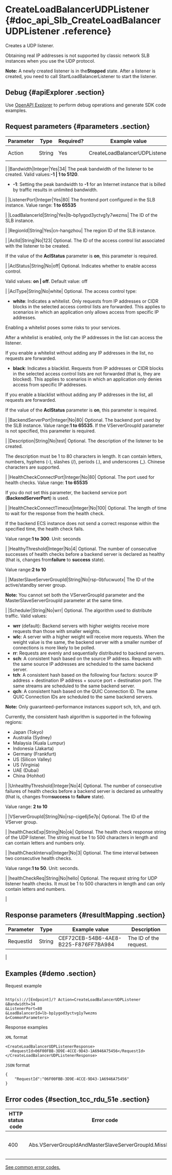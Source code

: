 # CreateLoadBalancerUDPListener {#doc_api_Slb_CreateLoadBalancerUDPListener .reference}

Creates a UDP listener.

Obtaining real IP addresses is not supported by classic network SLB instances when you use the UDP protocol.

**Note:** A newly created listener is in the**Stopped** state. After a listener is created, you need to call StartLoadBalancerListener to start the listener.

## Debug {#apiExplorer .section}

Use [OpenAPI Explorer](https://api.aliyun.com/#product=Slb&api=CreateLoadBalancerUDPListener) to perform debug operations and generate SDK code examples.

## Request parameters {#parameters .section}

|Parameter|Type|Required?|Example value|Description|
|---------|----|---------|-------------|-----------|
|Action|String|Yes|CreateLoadBalancerUDPListener| The name of this action. Value:**CreateLoadBalancerUDPListener**

 |
|Bandwidth|Integer|Yes|34| The peak bandwidth of the listener to be created. Valid values:**-1 | 1 to 5120**.

 -   **-1**: Setting the peak bandwidth to **-1** for an Internet instance that is billed by traffic results in unlimited bandwidth.

 |
|ListenerPort|Integer|Yes|80| The frontend port configured in the SLB instance. Value range: **1 to 65535**

 |
|LoadBalancerId|String|Yes|lb-bp1ygod3yctvg1y7wezms| The ID of the SLB instance.

 |
|RegionId|String|Yes|cn-hangzhou| The region ID of the SLB instance.

 |
|AclId|String|No|123| Optional. The ID of the access control list associated with the listener to be created.

 If the value of the **AclStatus** parameter is **on**, this parameter is required.

 |
|AclStatus|String|No|off| Optional. Indicates whether to enable access control.

 Valid values: **on | off**. Default value: off

 |
|AclType|String|No|white| Optional. The access control type:

 -   **white**: Indicates a whitelist. Only requests from IP addresses or CIDR blocks in the selected access control lists are forwarded. This applies to scenarios in which an application only allows access from specific IP addresses.

Enabling a whitelist poses some risks to your services.

After a whitelist is enabled, only the IP addresses in the list can access the listener.

If you enable a whitelist without adding any IP addresses in the list, no requests are forwarded.

-   **black**: Indicates a blacklist. Requests from IP addresses or CIDR blocks in the selected access control lists are not forwarded \(that is, they are blocked\). This applies to scenarios in which an application only denies access from specific IP addresses.

If you enable a blacklist without adding any IP addresses in the list, all requests are forwarded.


 If the value of the **AclStatus** parameter is **on**, this parameter is required.

 |
|BackendServerPort|Integer|No|80| Optional. The backend port used by the SLB instance. Value range:**1 to 65535**. If the VServerGroupId parameter is not specified, this parameter is required.

 |
|Description|String|No|test| Optional. The description of the listener to be created.

 The description must be 1 to 80 characters in length. It can contain letters, numbers, hyphens \(-\), slashes \(/\), periods \(.\), and underscores \(\_\). Chinese characters are supported.

 |
|HealthCheckConnectPort|Integer|No|80| Optional. The port used for health checks. Value range: **1 to 65535**

 If you do not set this parameter, the backend service port \(**BackendServerPort**\) is used.

 |
|HealthCheckConnectTimeout|Integer|No|100| Optional. The length of time to wait for the response from the health check.

 If the backend ECS instance does not send a correct response within the specified time, the health check fails.

 Value range:**1 to 300**. Unit: seconds

 |
|HealthyThreshold|Integer|No|4| Optional. The number of consecutive successes of health checks before a backend server is declared as healthy \(that is, changes from**failure** to **success** state\).

 Value range:**2 to 10**

 |
|MasterSlaveServerGroupId|String|No|rsp-0bfucwuotx| The ID of the active/standby server group.

 **Note:** You cannot set both the VServerGroupId parameter and the MasterSlaveServerGroupId parameter at the same time.

 |
|Scheduler|String|No|wrr| Optional. The algorithm used to distribute traffic. Valid values:

 -   **wrr** \(default\): Backend servers with higher weights receive more requests than those with smaller weights.
-   **wlc**: A server with a higher weight will receive more requests. When the weight value is the same, the backend server with a smaller number of connections is more likely to be polled.
-   **rr**: Requests are evenly and sequentially distributed to backend servers.
-   **sch**: A consistent hash based on the source IP address. Requests with the same source IP addresses are scheduled to the same backend server.
-   **tch**: A consistent hash based on the following four factors: source IP address + destination IP address + source port + destination port. The same streams are scheduled to the same backend server.
-   **qch**: A consistent hash based on the QUIC Connection ID. The same QUIC Connection IDs are scheduled to the same backend servers.

 **Note:** Only guaranteed-performance instances support sch, tch, and qch.

 Currently, the consistent hash algorithm is supported in the following regions:

 -   Japan \(Tokyo\)
-   Australia \(Sydney\)
-   Malaysia \(Kuala Lumpur\)
-   Indonesia \(Jakarta\)
-   Germany \(Frankfurt\)
-   US \(Silicon Valley\)
-   US \(Virginia\)
-   UAE \(Dubai\)
-   China \(Hohhot\)

 |
|UnhealthyThreshold|Integer|No|4| Optional. The number of consecutive failures of health checks before a backend server is declared as unhealthy \(that is, changes from**success** to **failure** state\).

 Value range: **2 to 10**

 |
|VServerGroupId|String|No|rsp-cige6j5e7p| Optional. The ID of the VServer group.

 |
|healthCheckExp|String|No|ok| Optional. The health check response string of the UDP listener. The string must be 1 to 500 characters in length and can contain letters and numbers only.

 |
|healthCheckInterval|Integer|No|3| Optional. The time interval between two consecutive health checks.

 Value range:**1 to 50**. Unit: seconds.

 |
|healthCheckReq|String|No|hello| Optional. The request string for UDP listener health checks. It must be 1 to 500 characters in length and can only contain letters and numbers.

 |

## Response parameters {#resultMapping .section}

|Parameter|Type|Example value|Description|
|---------|----|-------------|-----------|
|RequestId|String|CEF72CEB-54B6-4AE8-B225-F876FF7BA984| The ID of the request.

 |

## Examples {#demo .section}

Request example

``` {#request_demo}

http(s)://[Endpoint]/? Action=CreateLoadBalancerUDPListener
&Bandwidth=34
&ListenerPort=80 
&LoadBalancerId=lb-bp1ygod3yctvg1y7wezms
&<CommonParameters>

```

Response examples

`XML` format

``` {#xml_return_success_demo}
<CreateLoadBalancerUDPListenerResponse> 
  <RequestId>06F00FBB-3D9E-4CCE-9D43-1A6946A75456</RequestId> 
</CreateLoadBalancerUDPListenerResponse> 

```

`JSON` format

``` {#json_return_success_demo}
{
	"RequestId":"06F00FBB-3D9E-4CCE-9D43-1A6946A75456"
}
```

## Error codes {#section_tcc_rdu_51e .section}

|HTTP status code|Error code|Error message|Description|
|----------------|----------|-------------|-----------|
|400|Abs.VServerGroupIdAndMasterSlaveServerGroupId.MissMatch|The parameters VServerGroupId or MasterSlaveServerGroupId miss match.|VServerGroupId and MasterSlaveServerGroupId do not match.|

[See common error codes.](https://error-center.alibabacloud.com/status/product/Slb?spm=a2c69.11428812.home.38.5972hYtYhYtYON)

